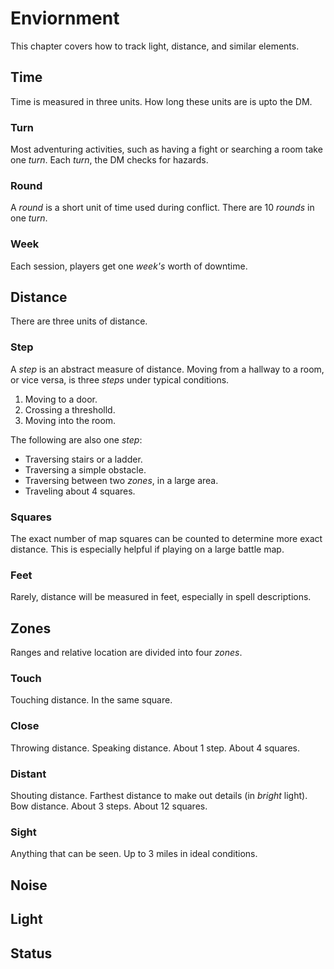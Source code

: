 # Enviornment
This chapter covers how to track light, distance, and similar elements.

## Time
Time is measured in three units. How long these units are is upto the DM.

### Turn
Most adventuring activities, such as having a fight or searching a room take one *turn*. Each *turn*, the DM checks for hazards. 

### Round
A *round* is a short unit of time used during conflict. There are 10 *rounds* in one *turn*.

### Week
Each session, players get one *week's* worth of downtime. 

## Distance
There are three units of distance. 

### Step
A *step* is an abstract measure of distance. Moving from a hallway to a room, or vice versa, is three *steps* under typical conditions.

1. Moving to a door.
2. Crossing a thresholld.
3. Moving into the room.

The following are also one *step*:

- Traversing stairs or a ladder.
- Traversing a simple obstacle.
- Traversing between two *zones*, in a large area.
- Traveling about 4 squares.

### Squares
The exact number of map squares can be counted to determine more exact distance. This is especially helpful if playing on a large battle map.

### Feet
Rarely, distance will be measured in feet, especially in spell descriptions.

## Zones
Ranges and relative location are divided into four *zones*.

### Touch 
Touching distance. In the same square.
### Close
Throwing distance. Speaking distance. About 1 step. About 4 squares.
### Distant
Shouting distance. Farthest distance to make out details (in *bright* light). Bow distance. About 3 steps. About 12 squares.
### Sight
Anything that can be seen. Up to 3 miles in ideal conditions.

## Noise
## Light
## Status

